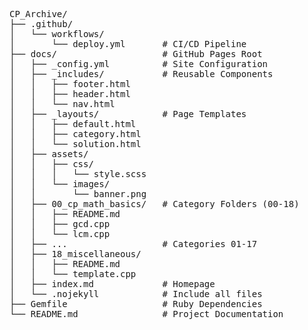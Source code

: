 <pre>
CP_Archive/
├── .github/
│   └── workflows/
│       └── deploy.yml       # CI/CD Pipeline
├── docs/                    # GitHub Pages Root
│   ├── _config.yml          # Site Configuration
│   ├── _includes/           # Reusable Components
│   │   ├── footer.html
│   │   ├── header.html
│   │   └── nav.html
│   ├── _layouts/            # Page Templates
│   │   ├── default.html
│   │   ├── category.html
│   │   └── solution.html
│   ├── assets/
│   │   ├── css/
│   │   │   └── style.scss
│   │   └── images/
│   │       └── banner.png
│   ├── 00_cp_math_basics/   # Category Folders (00-18)
│   │   ├── README.md
│   │   ├── gcd.cpp
│   │   └── lcm.cpp
│   ├── ...                  # Categories 01-17
│   ├── 18_miscellaneous/
│   │   ├── README.md
│   │   └── template.cpp
│   ├── index.md             # Homepage
│   └── .nojekyll            # Include all files
├── Gemfile                  # Ruby Dependencies
└── README.md                # Project Documentation
<pre>
